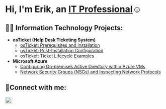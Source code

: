 <h1>Hi, I'm Erik, an <a href="https://linkedin.com/in/erik-cano-86a968219">IT Professional</a>☺</h1>

<h2>👨‍💻 Information Technology Projects:</h2>

- <b>osTicket (Help Desk Ticketing System)</b>
  - [osTicket: Prerequisites and Installation](https://github.com/erikcanorodriguez/osticket-prereqs)
  - [osTicket: Post-Installation Configuration](https://github.com/erikcanorodriguez/post-install-config)
  - [osTicket: Ticket Lifecycle Examples](https://github.com/erikcanorodriguez/ticket-lifecycle)
- <b>Microsoft Azure</b>
  - [Configuring On-premises Active Directory within Azure VMs](https://github.com/erikcanorodriguez/configure-ad)
  - [Network Security Groups (NSGs) and Inspecting Network Protocols](https://github.com/erikcanorodriguez/azure-network-protocols)

<h2>🤳Connect with me:</h2>


[<img align="left" alt="Josh | LinkedIn" width="22px" src="https://cdn.jsdelivr.net/npm/simple-icons@v3/icons/linkedin.svg" />][linkedin]




[linkedin]: https://linkedin.com/in/erik-cano-86a968219
